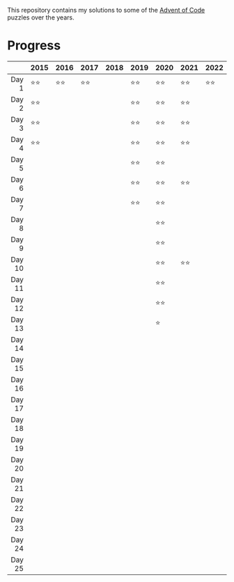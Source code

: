 This repository contains my solutions to some of the [Advent of Code](https://adventofcode.com/) puzzles over the years.

# Progress

|      |2015            |2016            |2017            |2018            |2019            |2020            |2021            |2022            |
|-----:|----------------|----------------|----------------|----------------|----------------|----------------|----------------|----------------|
|Day 1 |&#x2B50;&#x2B50;|&#x2B50;&#x2B50;|&#x2B50;&#x2B50;|                |&#x2B50;&#x2B50;|&#x2B50;&#x2B50;|&#x2B50;&#x2B50;|&#x2B50;&#x2B50;|
|Day 2 |&#x2B50;&#x2B50;|                |                |                |&#x2B50;&#x2B50;|&#x2B50;&#x2B50;|&#x2B50;&#x2B50;|                |
|Day 3 |&#x2B50;&#x2B50;|                |                |                |&#x2B50;&#x2B50;|&#x2B50;&#x2B50;|&#x2B50;&#x2B50;|                |
|Day 4 |&#x2B50;&#x2B50;|                |                |                |&#x2B50;&#x2B50;|&#x2B50;&#x2B50;|&#x2B50;&#x2B50;|                |
|Day 5 |                |                |                |                |&#x2B50;&#x2B50;|&#x2B50;&#x2B50;|                |                |
|Day 6 |                |                |                |                |&#x2B50;&#x2B50;|&#x2B50;&#x2B50;|&#x2B50;&#x2B50;|                |
|Day 7 |                |                |                |                |&#x2B50;&#x2B50;|&#x2B50;&#x2B50;|                |                |
|Day 8 |                |                |                |                |                |&#x2B50;&#x2B50;|                |                |
|Day 9 |                |                |                |                |                |&#x2B50;&#x2B50;|                |                |
|Day 10|                |                |                |                |                |&#x2B50;&#x2B50;|&#x2B50;&#x2B50;|                |
|Day 11|                |                |                |                |                |&#x2B50;&#x2B50;|                |                |
|Day 12|                |                |                |                |                |&#x2B50;&#x2B50;|                |                |
|Day 13|                |                |                |                |                |&#x2B50;        |                |                |
|Day 14|                |                |                |                |                |                |                |                |
|Day 15|                |                |                |                |                |                |                |                |
|Day 16|                |                |                |                |                |                |                |                |
|Day 17|                |                |                |                |                |                |                |                |
|Day 18|                |                |                |                |                |                |                |                |
|Day 19|                |                |                |                |                |                |                |                |
|Day 20|                |                |                |                |                |                |                |                |
|Day 21|                |                |                |                |                |                |                |                |
|Day 22|                |                |                |                |                |                |                |                |
|Day 23|                |                |                |                |                |                |                |                |
|Day 24|                |                |                |                |                |                |                |                |
|Day 25|                |                |                |                |                |                |                |                |
